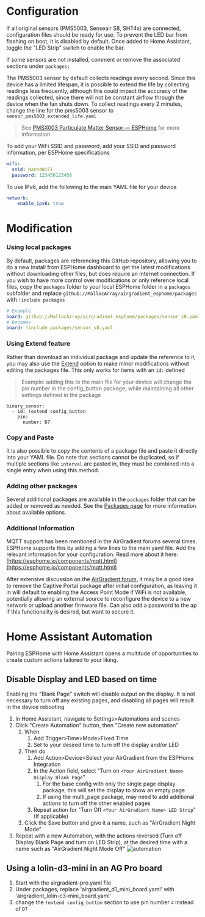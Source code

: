 # Configuration

If all original sensors (PMS5003, Senseair S8, SHT4x) are connected, configuration files should be ready for use. To prevent the LED bar from flashing on boot, it is disabled by default.  Once added to Home Assistant, toggle the "LED Strip" switch to enable the bar.

If some sensors are not installed, comment or remove the associated sections under `packages:`

The PMS5003 sensor by default collects readings every second.  Since this device has a limited lifespan, it is possible to extend the life by collecting readings less frequently, although this could impact the accuracy of the readings collected, since there will not be constant airflow through the device when the fan shuts down.  To collect readings every 2 minutes, change the line for the pms5003 sensor to `sensor_pms5003_extended_life.yaml`

> See [PMSX003 Particulate Matter Sensor — ESPHome](https://esphome.io/components/sensor/pmsx003.html#sensor-longevity) for more information

To add your WiFi SSID and password, add your SSID and password information, per ESPHome specifications

```yaml
wifi:
  ssid: NachoWiFi
  password: 123456123456
```

To use IPv6, add the following to the main YAML file for your device

```yaml
network:
    enable_ipv6: true
```

# Modification

### Using local packages

By default, packages are referencing this GitHub repository, allowing you to do a new Install from ESPHome dashboard to get the latest modifications without downloading other files, but does require an Internet connection.  If you wish to have more control over modifications or only reference local files, copy the `packages` folder to your local ESPHome folder in a `packages` subfolder and replace `github://MallocArray/airgradient_esphome/packages `with `!include packages`

```yaml
# Example
board: github://MallocArray/airgradient_esphome/packages/sensor_s8.yaml
# becomes
board: !include packages/sensor_s8.yaml
```

### Using Extend feature

Rather than download an individual package and update the reference to it, you may also use the [Extend](https://esphome.io/guides/configuration-types.html#extend) option to make minor modifications without editing the packages file.  This only works for items with an `id:` defined

> Example: adding this to the main file for your device will change the pin number in the config_button package, while maintaining all other settings defined in the package

```
binary_sensor:
  - id: !extend config_button
    pin:
      number: D7
```

### Copy and Paste

It is also possible to copy the contents of a package file and paste it directly into your YAML file.  Do note that sections cannot be duplicated, so if multiple sections like `interval` are pasted in, they must be combined into a single entry when using this method.

### Adding other packages

Several additional packages are available in the `packages` folder that can be added or removed as needed.  See the [Packages page](/packages.md) for more information about available options.

### Additional Information

MQTT support has been mentioned in the AirGradient forums several times.  ESPHome supports this by adding a few lines to the main yaml file. Add the relevant information for your configuration. Read more about it here:
[https://esphome.io/components/mqtt.html](https://esphome.io/components/mqtt.html)

After extensive discussion on the [AirGradient forum](https://forum.airgradient.com/t/concern-about-hijackable-wifi-connection/3845), it may be a good idea to remove the Captive Portal package after initial configuration, as leaving it in will default to enabling the Access Point Mode if WiFi is not available, potentially allowing an external source to reconfigure the device to a new network or upload another firmware file.  Can also add a password to the ap if this functionality is desired, but want to secure it.

# Home Assistant Automation

Pairing ESPHome with Home Assistant opens a multitude of opportunities to create custom actions tailored to your liking.

## Disable Display and LED based on time

Enabling the "Blank Page" switch will disable output on the display.  It is not necessary to turn off any existing pages, and disabling all pages will result in the device rebooting

1. In Home Assistant, navigate to Settings>Automations and scenes
2. Click "Create Automation" button, then "Create new automation"
   1. When
      1. Add Trigger>Time>Mode>Fixed Time
      2. Set to your desired time to turn off the display and/or LED
   2. Then do
      1. Add Action>Device>Select your AirGradient from the ESPHome Integration
      2. In the Action field, select "Turn on `<Your AirGradient Name> Display Blank Page`"
         1. For the base config with only the single page display package, this will set the display to show an empty page
         2. If using the multi_page package, may need to add additional actions to turn off the other enabled pages
      3. Repeat action for "Turn Off `<Your AirGradient Name> LED Strip`" (If applicable)
   3. Click the Save button and give it a name, such as "AirGradient Night Mode"
3. Repeat with a new Automation, with the actions reversed (Turn off Display Blank Page and turn on LED Strip), at the desired time with a name such as "AirGradient Night Mode Off"
   ![automation](image/configuration/2025-03-20-205242.png)

## Using a lolin-d3-mini in an AG Pro board

1. Start with the airgradient-pro.yaml file
2. Under packages, replace 'airgradient_d1_mini_board.yaml' with 'airgradient_lolin-c3-mini_board.yaml'
3. change the `!extend config_button` section to use pin number `4` instead of `D7`
